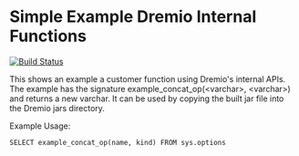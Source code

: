 # Simple Example Dremio Internal Functions

[![Build Status](https://travis-ci.org/dremio-hub/dremio-internal-function-example.svg?branch=master)](https://travis-ci.org/dremio-hub/dremio-internal-function-example)

This shows an example a customer function using Dremio's internal APIs. The example has the signature example_concat_op(\<varchar\>, \<varchar\>) and returns a new varchar. It can be used by copying the built jar file into the Dremio jars directory.

Example Usage:
```
SELECT example_concat_op(name, kind) FROM sys.options 
```
